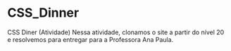 # CSS_Dinner
CSS Diner (Atividade)
  Nessa atividade, clonamos o site a partir do nível 20 e resolvemos para entregar para a Professora Ana Paula.
